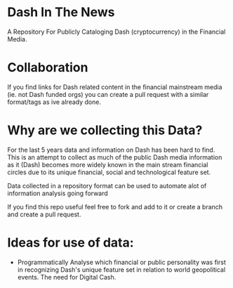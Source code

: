 # Dash In The News

A Repository For Publicly Cataloging Dash (cryptocurrency) in the Financial Media.

# Collaboration

If you find links for Dash related content in the financial mainstream media (ie. not Dash funded orgs) you can create a pull request with a similar format/tags as ive already done.

# Why are we collecting this Data?

For the last 5 years data and information on Dash has been hard to find.  This is an attempt to collect as much of the public Dash media information as it (Dash) becomes more widely known in the main stream financial circles due to its unique financial, social and technological feature set.  

Data collected in a repository format can be used to automate alot of information analysis going forward


If you find this repo useful feel free to fork and add to it or create a branch and create a pull request.

# Ideas for use of data:

* Programmatically Analyse which financial or public personality was first in recognizing Dash's unique feature set in relation to world geopolitical events.  The need for Digital Cash.
